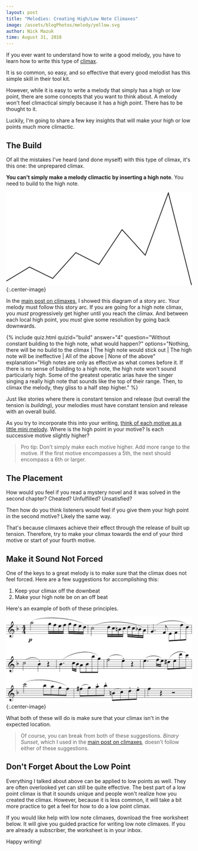 ```yaml
---
layout: post
title: "Melodies: Creating High/Low Note Climaxes"
image: /assets/blogPhotos/melody/yellow.svg
author: Nick Mazuk
time: August 31, 2018
---
```


If you ever want to understand how to write a good melody, you have to learn how to write this type of [climax](/blog/4WaysToAddMeaningToYourMelody).

It is so common, so easy, and so effective that every good melodist has this simple skill in their tool kit.

However, while it is easy to write a melody that simply has a high or low point, there are some concepts that you want to think about. A melody won't feel climactical simply because it has a high point. There has to be thought to it.

Luckily, I'm going to share a few key insights that will make your high or low points much more climactic.

<!--end-of-intro-->

## The Build

Of all the mistakes I've heard (and done myself) with this type of climax, it's this one: the unprepared climax.

**You can't simply make a melody climactic by inserting a high note**. You need to build to the high note.

![Plot Arc](/blog/resources/plotArc.png "Plot Arc"){:.center-image}

In the [main post on climaxes](/blog/4WaysToAddMeaningToYourMelody), I showed this diagram of a story arc. Your melody must follow this story arc. If you are going for a high note climax, you *must* progressively get higher until you reach the climax. And between each local high point, you *must* give some resolution by going back downwards.

{% include quiz.html quizid="build" answer="4" question="Without constant building to the high note, what would happen?" options="Nothing, there will be no build to the climax | The high note would stick out | The high note will be ineffective | All of the above | None of the above" explanation="High notes are only as effective as what comes before it. If there is no sense of building to a high note, the high note won't sound particularly high. Some of the greatest operatic arias have the singer singing a really high note that sounds like the top of their range. Then, to climax the melody, they gliss to a half step higher." %}

Just like stories where there is constant tension and release (but overall the tension is *building*), your melodies must have constant tension and release with an overall build.

As you try to incorporate this into your writing, [think of each motive as a little mini melody](/blog/FractalMelodies). Where is the high point in your motive? Is each successive motive slightly higher?

> Pro tip: Don't simply make each motive higher. Add more range to the motive. If the first motive encompasses a 5th, the next should encompass a 6th or larger.

## The Placement

How would you feel if you read a mystery novel and it was solved in the second chapter? Cheated? Unfulfilled? Unsatisfied?

Then how do you think listeners would feel if you give them your high point in the second motive? Likely the same way.

That's because climaxes achieve their effect through the release of built up tension. Therefore, try to make your climax towards the end of your third motive or start of your fourth motive.

## Make it Sound Not Forced

One of the keys to a great melody is to make sure that the climax does not feel forced. Here are a few suggestions for accomplishing this:

1. Keep your climax off the downbeat
2. Make your high note be on an off beat

Here's an example of both of these principles.

![Beethoven Violin Sonata](/blog/resources/beethovenViolinSonata.png "Beethoven Violin Sonata"){:.center-image}

What both of these will do is make sure that your climax isn't in the expected location.

> Of course, you can break from both of these suggestions. *Binary Sunset*, which I used in the [main post on climaxes](/blog/4WaysToAddMeaningToYourMelody), doesn't follow either of these suggestions.

## Don't Forget About the Low Point

Everything I talked about above can be applied to low points as well. They are often overlooked yet can still be quite effective. The best part of a low point climax is that it sounds unique and people won't realize how you created the climax. However, because it is less common, it will take a bit more practice to get a feel for how to do a low point climax.

If you would like help with low note climaxes, download the free worksheet below. It will give you guided practice for writing low note climaxes. If you are already a subscriber, the worksheet is in your inbox.

Happy writing!
